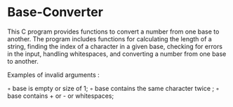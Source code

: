 # Base-Converter

This C program provides functions to convert a number from one base to another. The program includes functions for calculating the length of a string, finding the index of a character in a given base, checking for errors in the input, handling whitespaces, and converting a number from one base to another.

Examples of invalid arguments :

◦ base is empty or size of 1;
◦ base contains the same character twice ;
◦ base contains + or - or whitespaces;
